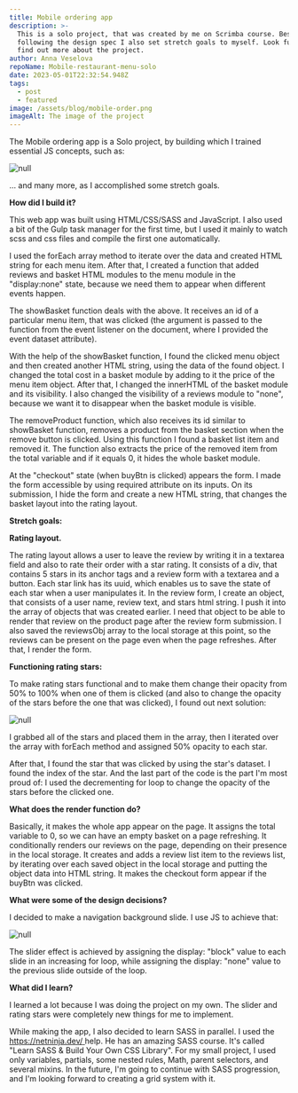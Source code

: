 ```yaml
---
title: Mobile ordering app
description: >-
  This is a solo project, that was created by me on Scrimba course. Besides
  following the design spec I also set stretch goals to myself. Look further to
  find out more about the project.
author: Anna Veselova
repoName: Mobile-restaurant-menu-solo
date: 2023-05-01T22:32:54.948Z
tags:
  - post
  - featured
image: /assets/blog/mobile-order.png
imageAlt: The image of the project
---
```

The Mobile ordering app is a Solo project, by building which I trained essential JS concepts, such as:

![null](/assets/blog/essential_js.png)

... and many more, as I accomplished some stretch goals.

**How did I build it?**

This web app was built using HTML/CSS/SASS and JavaScript. I also used a bit of the Gulp task manager for the first time, but I used it mainly to watch scss and css files and compile the first one automatically.

I used the forEach array method to iterate over the data and created HTML string for each menu item. After that, I created a function that added reviews and basket HTML modules to the menu module in the "display:none" state, because we need them to appear when different events happen.

The showBasket function deals with the above. It receives an id of a particular menu item, that was clicked (the argument is passed to the function from the event listener on the document, where I provided the event dataset attribute).

With the help of the showBasket function, I found the clicked menu object and then created another HTML string, using the data of the found object. I changed the total cost in a basket module by adding to it the price of the menu item object. After that, I changed the innerHTML of the basket module and its visibility. I also changed the visibility of a reviews module to "none", because we want it to disappear when the basket module is visible.

The removeProduct function, which also receives its id similar to showBasket function, removes a product from the basket section when the remove button is clicked. Using this function I found a basket list item and removed it. The function also extracts the price of the removed item from the total variable and if it equals 0, it hides the whole basket module.

At the "checkout" state (when buyBtn is clicked) appears the form. I made the form accessible by using required attribute on its inputs. On its submission, I hide the form and create a new HTML string, that changes the basket layout into the rating layout.

**Stretch goals:**

**Rating layout.**

The rating layout allows a user to leave the review by writing it in a textarea field and also to rate their order with a star rating. It consists of a div, that contains 5 stars in its anchor tags and a review form with a textarea and a button. Each star link has its uuid, which enables us to save the state of each star when a user manipulates it. In the review form, I create an object, that consists of a user name, review text, and stars html string. I push it into the array of objects that was created earlier. I need that object to be able to render that review on the product page after the review form submission. I also saved the reviewsObj array to the local storage at this point, so the reviews can be present on the page even when the page refreshes. After that, I render the form.

**Functioning rating stars:**

To make rating stars functional and to make them change their opacity from 50% to 100% when one of them is clicked (and also to change the opacity of the stars before the one that was clicked), I found out next solution:

![null](/assets/blog/stars_code.png)

I grabbed all of the stars and placed them in the array, then I iterated over the array with forEach method and assigned 50% opacity to each star.

After that, I found the star that was clicked by using the star's dataset. I found the index of the star. And the last part of the code is the part I'm most proud of: I used the decrementing for loop to change the opacity of the stars before the clicked one.

**What does the render function do?**

Basically, it makes the whole app appear on the page. It assigns the total variable to 0, so we can have an empty basket on a page refreshing. It conditionally renders our reviews on the page, depending on their presence in the local storage. It creates and adds a review list item to the reviews list, by iterating over each saved object in the local storage and putting the object data into HTML string. It makes the checkout form appear if the buyBtn was clicked.

**What were some of the design decisions?**

I decided to make a navigation background slide. I use JS to achieve that:

![null](/assets/blog/navigation_slider.png)

The slider effect is achieved by assigning the display: "block" value to each slide in an increasing for loop, while assigning the display: "none" value to the previous slide outside of the loop.

**What did I learn?**

I learned a lot because I was doing the project on my own. The slider and rating stars were completely new things for me to implement.

While making the app, I also decided to learn SASS in parallel. I used the [https://netninja.dev/ ](https://netninja.dev/)help. He has an amazing SASS course. It's called "Learn SASS & Build Your Own CSS Library". For my small project, I used only variables, partials, some nested rules, Math, parent selectors, and several mixins. In the future, I'm going to continue with SASS progression, and I'm looking forward to creating a grid system with it.
